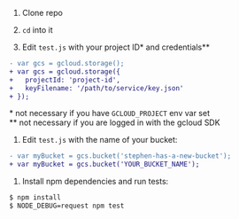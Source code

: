 1. Clone repo

1. `cd` into it

1. Edit `test.js` with your project ID\* and credentials\**

  ```diff
- var gcs = gcloud.storage();
+ var gcs = gcloud.storage({
+   projectId: 'project-id',
+   keyFilename: '/path/to/service/key.json'
+ });
  ```

  \* not necessary if you have `GCLOUD_PROJECT` env var set
<br>  \** not necessary if you are logged in with the gcloud SDK

1. Edit `test.js` with the name of your bucket:

  ```diff
- var myBucket = gcs.bucket('stephen-has-a-new-bucket');
+ var myBucket = gcs.bucket('YOUR_BUCKET_NAME');
  ```

1. Install npm dependencies and run tests:
  ```sh
$ npm install
$ NODE_DEBUG=request npm test
  ```
